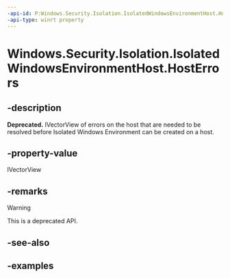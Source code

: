 ```yaml
---
-api-id: P:Windows.Security.Isolation.IsolatedWindowsEnvironmentHost.HostErrors
-api-type: winrt property
---
```


<!-- Property syntax.
public IVectorView<IsolatedWindowsEnvironmentHostError> HostErrors { get; }
-->

# Windows.Security.Isolation.IsolatedWindowsEnvironmentHost.HostErrors

## -description

**Deprecated.** IVectorView of errors on the host that are needed to be resolved before Isolated Windows Environment can be created on a host.

## -property-value

IVectorView

## -remarks

> [!WARNING]
> This is a deprecated API.

## -see-also

## -examples
